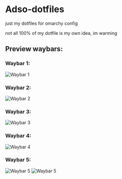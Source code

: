 # Adso-dotfiles
just my dotfiles for omarchy config

not all 100% of my dotfile is my own idea, im warming

## Preview waybars:

### Waybar 1:
![Waybar 1](image/3.png)

### Waybar 2:
![Waybar 2](image/4.png)

### Waybar 3:
![Waybar 3](image/5.png)

### Waybar 4:
![Waybar 4](image/6.png)

### Waybar 5:
![Waybar 5](image/1.png)
![Waybar 5](image/2.png)
